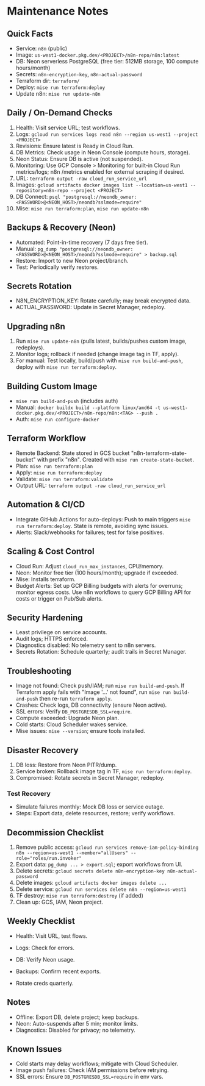 # Maintenance Notes

## Quick Facts

- Service: `n8n` (public)
- Image: `us-west1-docker.pkg.dev/<PROJECT>/n8n-repo/n8n:latest`
- DB: Neon serverless PostgreSQL (free tier: 512MB storage, 100 compute hours/month)
- Secrets: `n8n-encryption-key`, `n8n-actual-password`
- Terraform dir: `terraform/`
- Deploy: `mise run terraform:deploy`
- Update n8n: `mise run update-n8n`

## Daily / On-Demand Checks

1. Health: Visit service URL; test workflows.
2. Logs: `gcloud run services logs read n8n --region us-west1 --project <PROJECT>`
3. Revisions: Ensure latest is Ready in Cloud Run.
4. DB Metrics: Check usage in Neon Console (compute hours, storage).
5. Neon Status: Ensure DB is active (not suspended).
6. Monitoring: Use GCP Console > Monitoring for built-in Cloud Run metrics/logs; n8n /metrics enabled for external scraping if desired.
7. URL: `terraform output -raw cloud_run_service_url`
8. Images: `gcloud artifacts docker images list --location=us-west1 --repository=n8n-repo --project <PROJECT>`
9. DB Connect: `psql "postgresql://neondb_owner:<PASSWORD>@<NEON_HOST>/neondb?sslmode=require"`
10. Mise: `mise run terraform:plan`, `mise run update-n8n`

## Backups & Recovery (Neon)

- Automated: Point-in-time recovery (7 days free tier).
- Manual: `pg_dump "postgresql://neondb_owner:<PASSWORD>@<NEON_HOST>/neondb?sslmode=require" > backup.sql`
- Restore: Import to new Neon project/branch.
- Test: Periodically verify restores.

## Secrets Rotation

- N8N_ENCRYPTION_KEY: Rotate carefully; may break encrypted data.
- ACTUAL_PASSWORD: Update in Secret Manager, redeploy.

## Upgrading n8n

1. Run `mise run update-n8n` (pulls latest, builds/pushes custom image, redeploys).
2. Monitor logs; rollback if needed (change image tag in TF, apply).
3. For manual: Test locally, build/push with `mise run build-and-push`, deploy with `mise run terraform:deploy`.

## Building Custom Image

- `mise run build-and-push` (includes auth)
- Manual: `docker buildx build --platform linux/amd64 -t us-west1-docker.pkg.dev/<PROJECT>/n8n-repo/n8n:<TAG> --push .`
- Auth: `mise run configure-docker`

## Terraform Workflow

- Remote Backend: State stored in GCS bucket "n8n-terraform-state-bucket" with prefix "n8n". Created with `mise run create-state-bucket`.
- Plan: `mise run terraform:plan`
- Apply: `mise run terraform:deploy`
- Validate: `mise run terraform:validate`
- Output URL: `terraform output -raw cloud_run_service_url`

## Automation & CI/CD

- Integrate GitHub Actions for auto-deploys: Push to main triggers `mise run terraform:deploy`. State is remote, avoiding sync issues.
- Alerts: Slack/webhooks for failures; test for false positives.

## Scaling & Cost Control

- Cloud Run: Adjust `cloud_run_max_instances`, CPU/memory.
- Neon: Monitor free tier (100 hours/month); upgrade if exceeded.
- Mise: Installs terraform.
- Budget Alerts: Set up GCP Billing budgets with alerts for overruns; monitor egress costs. Use n8n workflows to query GCP Billing API for costs or trigger on Pub/Sub alerts.

## Security Hardening

- Least privilege on service accounts.
- Audit logs; HTTPS enforced.
- Diagnostics disabled: No telemetry sent to n8n servers.
- Secrets Rotation: Schedule quarterly; audit trails in Secret Manager.

## Troubleshooting

- Image not found: Check push/IAM; run `mise run build-and-push`. If Terraform apply fails with "Image '...' not found", run `mise run build-and-push` then re-run `terraform apply`.
- Crashes: Check logs, DB connectivity (ensure Neon active).
- SSL errors: Verify `DB_POSTGRESDB_SSL=require`.
- Compute exceeded: Upgrade Neon plan.
- Cold starts: Cloud Scheduler wakes service.
- Mise issues: `mise --version`; ensure tools installed.

## Disaster Recovery

1. DB loss: Restore from Neon PITR/dump.
2. Service broken: Rollback image tag in TF, `mise run terraform:deploy`.
3. Compromised: Rotate secrets in Secret Manager, redeploy.

### Test Recovery

- Simulate failures monthly: Mock DB loss or service outage.
- Steps: Export data, delete resources, restore; verify workflows.

## Decommission Checklist

1. Remove public access: `gcloud run services remove-iam-policy-binding n8n --region=us-west1 --member="allUsers" --role="roles/run.invoker"`
2. Export data: `pg_dump ... > export.sql`; export workflows from UI.
3. Delete secrets: `gcloud secrets delete n8n-encryption-key n8n-actual-password`
4. Delete images: `gcloud artifacts docker images delete ...`
5. Delete service: `gcloud run services delete n8n --region=us-west1`
6. TF destroy: `mise run terraform:destroy` (if added)
7. Clean up: GCS, IAM, Neon project.

## Weekly Checklist

- Health: Visit URL, test flows.
- Logs: Check for errors.
- DB: Verify Neon usage.
- Backups: Confirm recent exports.

- Rotate creds quarterly.

## Notes

- Offline: Export DB, delete project; keep backups.
- Neon: Auto-suspends after 5 min; monitor limits.
- Diagnostics: Disabled for privacy; no telemetry.

## Known Issues

- Cold starts may delay workflows; mitigate with Cloud Scheduler.
- Image push failures: Check IAM permissions before retrying.
- SSL errors: Ensure `DB_POSTGRESDB_SSL=require` in env vars.
